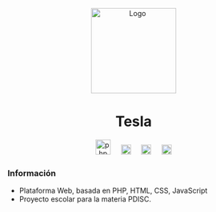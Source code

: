 <p align="center">
  <a href="https://bun.sh"><img src="https://cdn-icons-png.flaticon.com/512/50/50024.png" alt="Logo" height=170></a>
</p>
<h1 align="center">Tesla</h1>
<p align="center">
<img width=30 src="https://www.php.net/images/logos/new-php-logo.svg" alt="php"/> ㅤ 
<img width=20 src="https://cdn.worldvectorlogo.com/logos/logo-javascript.svg" alt="javascript" /> ㅤ
<img width=20 src="https://upload.wikimedia.org/wikipedia/commons/thumb/6/61/HTML5_logo_and_wordmark.svg/800px-HTML5_logo_and_wordmark.svg.png" /> ㅤ
<img width=20
src="https://upload.wikimedia.org/wikipedia/commons/thumb/d/d5/CSS3_logo_and_wordmark.svg/1200px-CSS3_logo_and_wordmark.svg.png" />
</p>

### Información
- Plataforma Web, basada en PHP, HTML, CSS, JavaScript
- Proyecto escolar para la materia PDISC.
